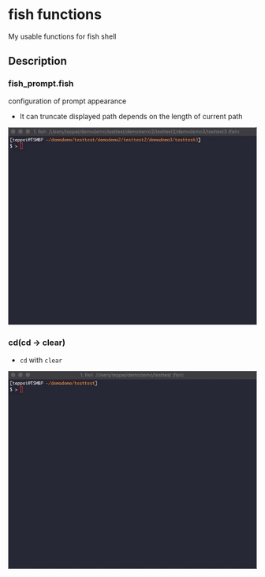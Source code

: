 fish functions
==
My usable functions for fish shell

## Description
### fish_prompt.fish
configuration of prompt appearance
- It can truncate displayed path depends on the length of current path  

![demo_prompt](https://raw.githubusercontent.com/teppay/fish_functions/master/figures/fish_prompt.gif)

### cd(cd -> clear)
- `cd` with `clear`  

![demo_cd](https://raw.githubusercontent.com/teppay/fish_functions/master/figures/cd.gif)